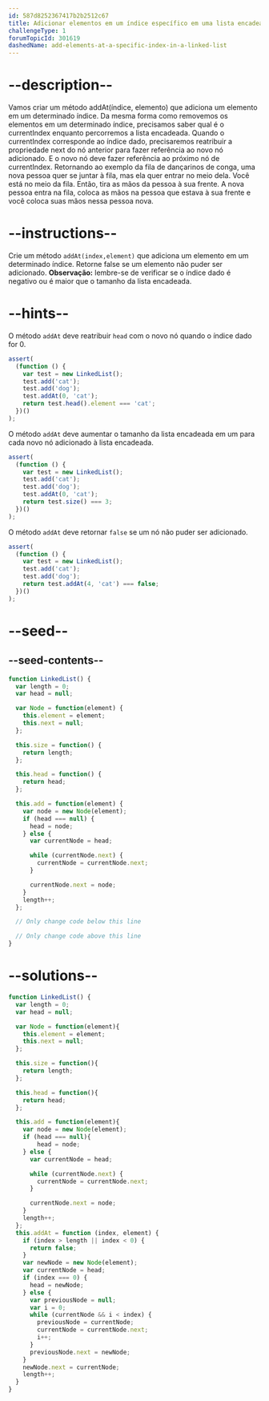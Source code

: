 ```yaml
---
id: 587d8252367417b2b2512c67
title: Adicionar elementos em um índice específico em uma lista encadeada
challengeType: 1
forumTopicId: 301619
dashedName: add-elements-at-a-specific-index-in-a-linked-list
---
```


# --description--

Vamos criar um método addAt(índice, elemento) que adiciona um elemento em um determinado índice. Da mesma forma como removemos os elementos em um determinado índice, precisamos saber qual é o currentIndex enquanto percorremos a lista encadeada. Quando o currentIndex corresponde ao índice dado, precisaremos reatribuir a propriedade next do nó anterior para fazer referência ao novo nó adicionado. E o novo nó deve fazer referência ao próximo nó de currentIndex. Retornando ao exemplo da fila de dançarinos de conga, uma nova pessoa quer se juntar à fila, mas ela quer entrar no meio dela. Você está no meio da fila. Então, tira as mãos da pessoa à sua frente. A nova pessoa entra na fila, coloca as mãos na pessoa que estava à sua frente e você coloca suas mãos nessa pessoa nova.

# --instructions--

Crie um método `addAt(index,element)` que adiciona um elemento em um determinado índice. Retorne false se um elemento não puder ser adicionado. **Observação:** lembre-se de verificar se o índice dado é negativo ou é maior que o tamanho da lista encadeada.

# --hints--

O método `addAt` deve reatribuir `head` com o novo nó quando o índice dado for 0.

```js
assert(
  (function () {
    var test = new LinkedList();
    test.add('cat');
    test.add('dog');
    test.addAt(0, 'cat');
    return test.head().element === 'cat';
  })()
);
```

O método `addAt` deve aumentar o tamanho da lista encadeada em um para cada novo nó adicionado à lista encadeada.

```js
assert(
  (function () {
    var test = new LinkedList();
    test.add('cat');
    test.add('dog');
    test.addAt(0, 'cat');
    return test.size() === 3;
  })()
);
```

O método `addAt` deve retornar `false` se um nó não puder ser adicionado.

```js
assert(
  (function () {
    var test = new LinkedList();
    test.add('cat');
    test.add('dog');
    return test.addAt(4, 'cat') === false;
  })()
);
```

# --seed--

## --seed-contents--

```js
function LinkedList() {
  var length = 0;
  var head = null;

  var Node = function(element) {
    this.element = element;
    this.next = null;
  };

  this.size = function() {
    return length;
  };

  this.head = function() {
    return head;
  };

  this.add = function(element) {
    var node = new Node(element);
    if (head === null) {
      head = node;
    } else {
      var currentNode = head;

      while (currentNode.next) {
        currentNode = currentNode.next;
      }

      currentNode.next = node;
    }
    length++;
  };

  // Only change code below this line

  // Only change code above this line
}
```

# --solutions--

```js
function LinkedList() {
  var length = 0;
  var head = null;

  var Node = function(element){
    this.element = element;
    this.next = null;
  };

  this.size = function(){
    return length;
  };

  this.head = function(){
    return head;
  };

  this.add = function(element){
    var node = new Node(element);
    if (head === null){
        head = node;
    } else {
      var currentNode = head;

      while (currentNode.next) {
        currentNode = currentNode.next;
      }

      currentNode.next = node;
    }
    length++;
  };
  this.addAt = function (index, element) {
    if (index > length || index < 0) {
      return false;
    }
    var newNode = new Node(element);
    var currentNode = head;
    if (index === 0) {
      head = newNode;
    } else {
      var previousNode = null;
      var i = 0;
      while (currentNode && i < index) {
        previousNode = currentNode;
        currentNode = currentNode.next;
        i++;
      }
      previousNode.next = newNode;
    }
    newNode.next = currentNode;
    length++;
  }
}
```

